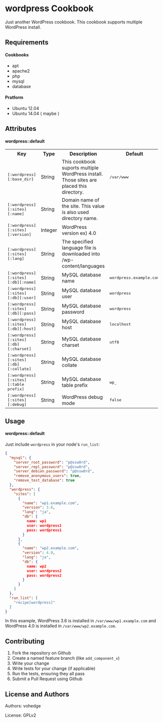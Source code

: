 wordpress Cookbook
==================

Just another WordPress cookbook.
This cookbook supports multiple WordPress install.

Requirements
------------

#### Cookbooks

- apt
- apache2
- php
- mysql
- database

#### Pratform

- Ubuntu 12.04
- Ubuntu 14.04 ( maybe )

Attributes
----------

#### wordpress::default
<table>
  <tr>
    <th>Key</th>
    <th>Type</th>
    <th>Description</th>
    <th>Default</th>
  </tr>
  <tr>
    <td><tt>[:wordpress][:base_dir]</tt></td>
    <td>String</td>
    <td>This cookbook suports multiple WordPress install. Those sites are placed this directory.</td>
    <td><tt>/var/www</tt></td>
  </tr>
  <tr>
    <td><tt>[:wordpress][:sites][:name]</tt></td>
    <td>String</td>
    <td>Domain name of the site. This value is also used directory name.</td>
    <td><tt></tt></td>
  </tr>
  <tr>
    <td><tt>[:wordpress][:sites][:version]</tt></td>
    <td>Integer</td>
    <td>WordPress version ex) 4.0</td>
    <td><tt></tt></td>
  </tr>
  <tr>
    <td><tt>[:wordpress][:sites][:lang]</tt></td>
    <td>String</td>
    <td>The specified language file is downloaded into /wp-content/languages</td>
    <td><tt></tt></td>
  </tr>
  <tr>
    <td><tt>[:wordpress][:sites][:db][:name]</tt></td>
    <td>String</td>
    <td>MySQL database name</td>
    <td><tt>wordpress.example.com</tt></td>
  </tr>
  <tr>
    <td><tt>[:wordpress][:sites][:db][:user]</tt></td>
    <td>String</td>
    <td>MySQL database user</td>
    <td><tt>wordpress</tt></td>
  </tr>
  <tr>
    <td><tt>[:wordpress][:sites][:db][:pass]</tt></td>
    <td>String</td>
    <td>MySQL database password</td>
    <td><tt>wordpress</tt></td>
  </tr>
  <tr>
    <td><tt>[:wordpress][:sites][:db][:host]</tt></td>
    <td>String</td>
    <td>MySQL database host</td>
    <td><tt>localhost</tt></td>
  </tr>
  <tr>
    <td><tt>[:wordpress][:sites][:db][:charset]</tt></td>
    <td>String</td>
    <td>MySQL database charset</td>
    <td><tt>utf8</tt></td>
  </tr>
  <tr>
    <td><tt>[:wordpress][:sites][:db][:collate]</tt></td>
    <td>String</td>
    <td>MySQL database collate</td>
    <td><tt></tt></td>
  </tr>
  <tr>
    <td><tt>[:wordpress][:sites][:table prefix]</tt></td>
    <td>String</td>
    <td>MySQL database table prefix</td>
    <td><tt>wp_</tt></td>
  </tr>
  <tr>
    <td><tt>[:wordpress][:sites][:debug]</tt></td>
    <td>String</td>
    <td>WordPress debug mode</td>
    <td><tt>false</tt></td>
  </tr>
</table>

Usage
-----
#### wordpress::default

Just include `wordpress` in your node's `run_list`:

```json
{
  "mysql": {
    "server_root_password": "p@ssw0rd",
    "server_repl_password": "p@ssw0rd",
    "server_debian_password": "p@ssw0rd",
    "remove_anonymous_users": true,
    "remove_test_database": true
  },
  "wordpress": {
    "sites": [
      {
        "name": "wp1.example.com",
        "version": 3.6,
        "lang": "ja",
        "db": {
          name: wp1
          user: wordpress1
          pass: wordpress1
        }
      },
      {
        "name": "wp2.example.com",
        "version": 4.0,
        "lang": "ja",
        "db": {
          name: wp2
          user: wordpress2
          pass: wordpress2
        }
      }
    ]
  },
  "run_list": [
    "recipe[wordpress]"
  ]
}
```

In this example, WordPress 3.6 is installed in `/var/www/wp1.example.com` and 
WordPress 4.0 is installed in `/var/www/wp2.example.com`.

Contributing
------------

1. Fork the repository on Github
2. Create a named feature branch (like `add_component_x`)
3. Write your change
4. Write tests for your change (if applicable)
5. Run the tests, ensuring they all pass
6. Submit a Pull Request using Github

License and Authors
-------------------
Authors: vohedge

License: GPLv2

